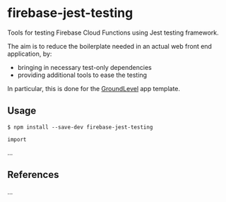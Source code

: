 # firebase-jest-testing

Tools for testing Firebase Cloud Functions using Jest testing framework.

The aim is to reduce the boilerplate needed in an actual web front end application, by:

- bringing in necessary test-only dependencies
- providing additional tools to ease the testing

In particular, this is done for the [GroundLevel](https://github.com/akauppi/GroundLevel-es6-firebase-web) app template.


## Usage

```
$ npm install --save-dev firebase-jest-testing
```




```
import 
```

...

## References

...

